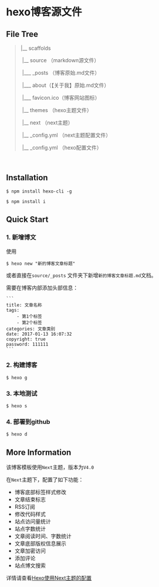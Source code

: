 # hexo博客源文件



## File Tree

> |__ scaffolds
>
> ​	|__ source  （markdown源文件）
>
> ​		|___ _posts （博客原始.md文件）
>
> ​		|___ about（【关于我】原始.md文件）
>
> ​		|___ favicon.ico（博客网站图标）
>
> ​	|__ themes （hexo主题文件）
>
> ​		|__ next （next主题）
>
> ​			|__  _config.yml （next主题配置文件）
>
> ​	|__ _config.yml （hexo配置文件）

​	

## Installation

```
$ npm install hexo-cli -g
```

```
$ npm install i
```



## Quick Start

### 1. 新增博文

使用

```
$ hexo new "新的博客文章标题"
```

或者直接在`source/_posts` 文件夹下新增`新的博客文章标题.md`文档。

需要在博客内部添加头部信息：

```
​```
title: 文章名称
tags: 
    - 第1个标签
    - 第2个标签
categories: 文章类别
date: 2017-01-13 16:07:32
copyright: true
password: 111111
​```
```

### 2. 构建博客

```
$ hexo g
```

### 3. 本地测试

```
$ hexo s
```

### 4. 部署到github

```
$ hexo d
```



## More Information

该博客模板使用`Next`主题，版本为`V4.0`

在`Next`主题下，配置了如下功能：

- 博客底部标签样式修改
- 文章结束标志
- RSS订阅
- 修改代码样式
- 站点访问量统计
- 站点字数统计
- 文章阅读时间、字数统计
- 文章底部版权信息展示
- 文章加密访问
- 添加评论
- 站点博文搜索

详情请查看[Hexo使用Next主题的配置]([https://mpfly.github.io/2019/08/21/Hexo使用Next主题的配置/](https://mpfly.github.io/2019/08/21/Hexo%E4%BD%BF%E7%94%A8Next%E4%B8%BB%E9%A2%98%E7%9A%84%E9%85%8D%E7%BD%AE/))



